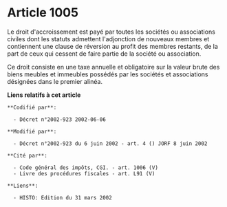 # Article 1005

Le droit d'accroissement est payé par toutes les sociétés ou associations civiles dont les statuts admettent l'adjonction de
nouveaux membres et contiennent une clause de réversion au profit des membres restants, de la part de ceux qui cessent de
faire partie de la société ou association.

Ce droit consiste en une taxe annuelle et obligatoire sur la valeur brute des biens meubles et immeubles possédés par les
sociétés et associations désignées dans le premier alinéa.

**Liens relatifs à cet article**

	**Codifié par**:

	  - Décret n°2002-923 2002-06-06

	**Modifié par**:

	  - Décret n°2002-923 du 6 juin 2002 - art. 4 () JORF 8 juin 2002

	**Cité par**:

	  - Code général des impôts, CGI. - art. 1006 (V)
	  - Livre des procédures fiscales - art. L91 (V)

	**Liens**:

	  - HISTO: Edition du 31 mars 2002
